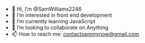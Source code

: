 - 👋 Hi, I’m @SamWilliams2246
- 👀 I’m interested in front end development
- 🌱 I’m currently learning JavaScript
- 💞️ I’m looking to collaborate on Anything
- 📫 How to reach me: contactsammynow@gmail.com

<!---
SamWilliams2246/SamWilliams2246 is a ✨ special ✨ repository because its `README.md` (this file) appears on your GitHub profile.
You can click the Preview link to take a look at your changes.
--->
